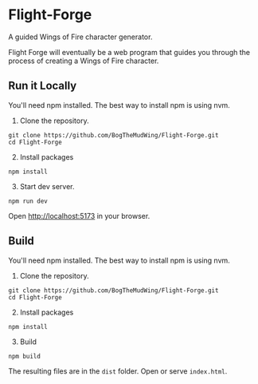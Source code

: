 # Flight-Forge

A guided Wings of Fire character generator.

Flight Forge will eventually be a web program that guides you through the process of creating a Wings of Fire character.

## Run it Locally

You'll need npm installed. The best way to install npm is using nvm.

1. Clone the repository.

```
git clone https://github.com/BogTheMudWing/Flight-Forge.git
cd Flight-Forge
```

2. Install packages

```
npm install
```

3. Start dev server.

```
npm run dev
```

Open [http://localhost:5173](http://localhost:5173) in your browser.

## Build

You'll need npm installed. The best way to install npm is using nvm.

1. Clone the repository.

```
git clone https://github.com/BogTheMudWing/Flight-Forge.git
cd Flight-Forge
```

2. Install packages

```
npm install
```

3. Build

```
npm build
```

The resulting files are in the `dist` folder. Open or serve `index.html`.
